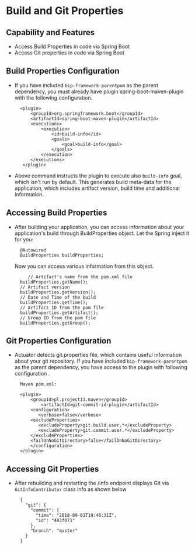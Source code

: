 # Build and Git Properties 

## Capability and Features
- Access Build Properties in code via Spring Boot
- Access Git properties in code via Spring Boot

## Build Properties Configuration
- If you have included `bip-framework-parentpom` as the parent dependency, you must already have plugin spring-boot-maven-plugin with the following configuration.

		<plugin>
			<groupId>org.springframework.boot</groupId>
			<artifactId>spring-boot-maven-plugin</artifactId>
			<executions>        
				<execution>            
					<id>build-info</id>            
					<goals>                
					    <goal>build-info</goal>            
					</goals>        
				</execution>    
			</executions>
		 </plugin>

 - Above command instructs the plugin to execute also `build-info` goal, which isn't run by default. This generates build meta-data for the application, which includes artifact version, build time and additional information.
 
## Accessing Build Properties
- After building your application, you can access information about your application's build through BuildProperties object. Let the Spring inject it for you:

	    @Autowired
	    BuildProperties buildProperties;
	
     Now you can access various information from this object.

	       // Artifact's name from the pom.xml file
		buildProperties.getName();
		// Artifact version
		buildProperties.getVersion();
		// Date and Time of the build
		buildProperties.getTime();
		// Artifact ID from the pom file
		buildProperties.getArtifact();
		// Group ID from the pom file
		buildProperties.getGroup();
	
## Git Properties Configuration
- Actuator detects git.properties file, which contains useful information about your git repository. If you have included `bip-framework-parentpom` as the parent dependency, you have access to the plugin with following configuration .

        Maven pom.xml:
	
		<plugin>
		    <groupId>pl.project13.maven</groupId>
	            <artifactId>git-commit-id-plugin</artifactId>
		    <configuration>
		       <verbose>false</verbose>
			<excludeProperties>
			   <excludeProperty>git.build.user.*</excludeProperty>
			   <excludeProperty>git.commit.user.*</excludeProperty>
			</excludeProperties>
			<failOnNoGitDirectory>false</failOnNoGitDirectory>
		    </configuration>
		</plugin>

## Accessing Git Properties	
- After rebuilding and restarting the /info endpoint displays Git via `GitInfoContributor` class info as shown below

		{
		  "git": {
		    "commit": {
		      "time": "2018-09-01T19:46:31Z",
		      "id": "493f071"
		    },
		    "branch": "master"
		  }
		}
